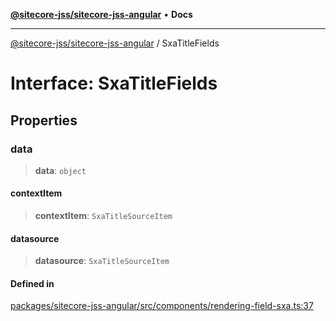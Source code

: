 [**@sitecore-jss/sitecore-jss-angular**](../README.md) • **Docs**

***

[@sitecore-jss/sitecore-jss-angular](../README.md) / SxaTitleFields

# Interface: SxaTitleFields

## Properties

### data

> **data**: `object`

#### contextItem

> **contextItem**: `SxaTitleSourceItem`

#### datasource

> **datasource**: `SxaTitleSourceItem`

#### Defined in

[packages/sitecore-jss-angular/src/components/rendering-field-sxa.ts:37](https://github.com/Sitecore/jss/blob/add785323e917338873098dc44b8af984c4e7c9a/packages/sitecore-jss-angular/src/components/rendering-field-sxa.ts#L37)
